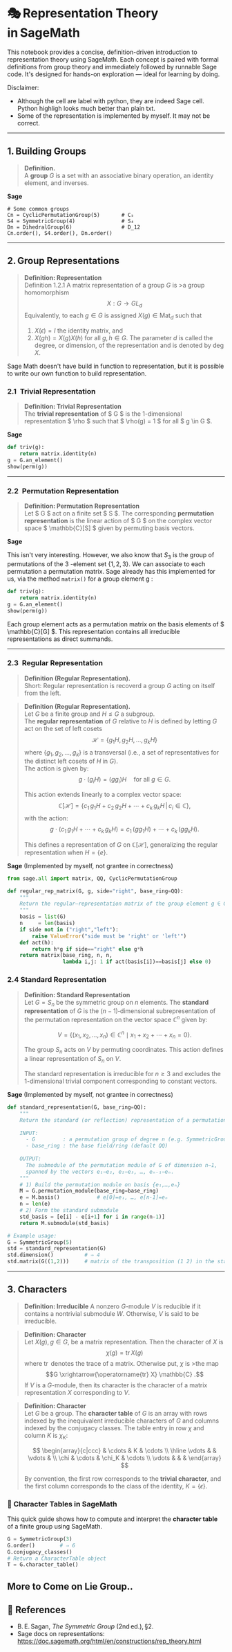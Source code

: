 # 🎭 Representation Theory in SageMath  

This notebook provides a concise, definition-driven introduction to representation theory using SageMath. Each concept is paired with formal definitions from group theory and immediately followed by runnable Sage code. It's designed for hands-on exploration — ideal for learning by doing.

Disclaimer: 
- Although the cell are label with python, they are indeed Sage cell. Python highligh looks much better than plain txt.
- Some of the representation is implemented by myself. It may not be correct. 

---

## 1. Building Groups

> **Definition.**  
> A **group** $G$ is a set with an associative binary operation, an identity element, and inverses.

**Sage**

```sage
# Some common groups
Cn = CyclicPermutationGroup(5)       # C₅
S4 = SymmetricGroup(4)               # S₄
Dn = DihedralGroup(6)                # D_12
Cn.order(), S4.order(), Dn.order()
```

---

## 2. Group Representations

> **Definition: Representation**  
> Definition 1.2.1 A matrix representation of a group $G$ is >a group homomorphism
>$$ X: G \rightarrow G L_d$$
>Equivalently, to each $g \in G$ is assigned $X(g) \in  \operatorname{Mat}_d$ such that
>1. $X(\epsilon)=I$ the identity matrix, and
>2. $X(g h)=X(g) X(h)$ for all $g, h \in G$.
>The parameter $d$ is called the degree, or dimension, of the representation and is denoted by $\operatorname{deg} X$.

Sage Math doesn't have build in function to representation, but it is possible to write our own function to build representation. 


### 2.1 Trivial Representation

> **Definition: Trivial Representation**  
> The **trivial representation** of $ G $ is the 1-dimensional representation $ \rho $ such that $ \rho(g) = 1 $ for all $ g \in G $.

**Sage**

```python
def triv(g):
    return matrix.identity(n)
g = G.an_element()
show(perm(g))
```

---

### 2.2 Permutation Representation

> **Definition: Permutation Representation**  
> Let $ G $ act on a finite set $ S $. The corresponding **permutation representation** is the linear action of $ G $ on the complex vector space $ \mathbb{C}[S] $ given by permuting basis vectors.

**Sage**

This isn't very interesting. However, we also know that $S_3$ is the group of permutations of the 3 -element set $\{ 1,2,3\}$. We can associate to each permutation a permutation matrix. Sage already has this implemented for us, via the method ``matrix()`` for a group element g :

```python
def triv(g):
    return matrix.identity(n)
g = G.an_element()
show(perm(g))
```
Each group element acts as a permutation matrix on the basis elements of $ \mathbb{C}[G] $. This representation contains all irreducible representations as direct summands.

---


### 2.3 Regular Representation

> **Definition (Regular Representation).**  
> Short: Regular representation is recoverd a group $G$ acting on itself from the left.

> **Definition (Regular Representation).**  
> Let $G$ be a finite group and $H \leq G$ a subgroup.  
> The **regular representation** of $G$ relative to $H$ is defined by letting $G$ act on the set of left cosets
> $$
> \mathcal{H} = \{g_1 H,\, g_2 H,\, \ldots,\, g_k H\}
> $$
> where $\{g_1, g_2, \ldots, g_k\}$ is a transversal (i.e., a set of representatives for the distinct left cosets of $H$ in $G$).  
> The action is given by:
> $$
> g \cdot (g_i H) = (g g_i) H \quad \text{for all } g \in G.
> $$
> 
> This action extends linearly to a complex vector space:
> $$
> \mathbb{C}[\mathcal{H}] = \left\{c_1\, g_1 H + c_2\, g_2 H + \cdots + c_k\, g_k H \,\middle|\, c_i \in \mathbb{C} \right\},
> $$
> with the action:
> $$
> g \cdot \left(c_1\, g_1 H + \cdots + c_k\, g_k H\right) = c_1\, (g g_1 H) + \cdots + c_k\, (g g_k H).
> $$
> 
> This defines a representation of $G$ on $\mathbb{C}[\mathcal{H}]$, generalizing the regular representation when $H = \{e\}$.

**Sage**
(Implemented by myself, not grantee in correctness)
```python
from sage.all import matrix, QQ, CyclicPermutationGroup

def regular_rep_matrix(G, g, side="right", base_ring=QQ):
    """
    Return the regular–representation matrix of the group element g ∈ G.
    """
    basis = list(G)
    n     = len(basis)
    if side not in ("right","left"):
        raise ValueError("side must be 'right' or 'left'")
    def act(h):
        return h*g if side=="right" else g*h
    return matrix(base_ring, n, n,
                  lambda i,j: 1 if act(basis[i])==basis[j] else 0)
```


### 2.4 Standard Representation
> **Definition: Standard Representation**  
> Let $G = S_n$ be the symmetric group on $n$ elements. The **standard representation** of $G$ is the $(n-1)$‑dimensional subrepresentation of the permutation representation on the vector space $\mathbb{C}^n$ given by:
>
> $$
> V = \{ (x_1, x_2, \dots, x_n) \in \mathbb{C}^n \mid x_1 + x_2 + \cdots + x_n = 0 \}.
> $$
>
> The group $S_n$ acts on $V$ by permuting coordinates. This action defines a linear representation of $S_n$ on $V$.
>
> The standard representation is irreducible for $n \geq 3$ and excludes the 1-dimensional trivial component corresponding to constant vectors.

**Sage**
(Implemented by myself, not grantee in correctness)
```python
def standard_representation(G, base_ring=QQ):
    """
    Return the standard (or reflection) representation of a permutation group G.
    
    INPUT:
      - G         : a permutation group of degree n (e.g. SymmetricGroup(n))
      - base_ring : the base field/ring (default QQ)
    
    OUTPUT:
      The submodule of the permutation module of G of dimension n−1,
      spanned by the vectors e₁−e₂, e₂−e₃, …, eₙ₋₁−eₙ.
    """
    # 1) Build the permutation module on basis {e₁,…,eₙ}
    M = G.permutation_module(base_ring=base_ring)
    e = M.basis()            # e[0]=e₁, …, e[n-1]=eₙ
    n = len(e)
    # 2) Form the standard submodule
    std_basis = [e[i] - e[i+1] for i in range(n-1)]
    return M.submodule(std_basis)

# Example usage:
G = SymmetricGroup(5)
std = standard_representation(G)
std.dimension()          # ⇒ 4
std.matrix(G((1,2)))     # matrix of the transposition (1 2) in the standard rep

```
---

## 3. Characters

> **Definition: Irreducible** 
> A nonzero $G$-module $V$ is reducible if it contains a nontrivial submodule $W$. Otherwise, $V$ is said to be irreducible. 


> **Definition: Character**  
> Let $X(g), g \in G$, be a matrix representation. Then the character of $X$ is
>$$\chi(g)=\operatorname{tr} X(g)$$
>where $\operatorname{tr}$ denotes the trace of a matrix. Otherwise put, $\chi$ is >the map
>$$G \xrightarrow{\operatorname{tr} X} \mathbb{C} .$$
>If $V$ is a $G$-module, then its character is the character of a matrix representation $X$ corresponding to $V$.

> **Definition: Character**  
> Let $G$ be a group. The **character table** of $G$ is an array with rows indexed by the inequivalent irreducible characters of $G$ and columns indexed by the conjugacy classes. The table entry in row $\chi$ and column $K$ is $\chi_K$:
>
> $$
> \begin{array}{c|ccc} 
>   & \cdots & K & \cdots \\
>   \hline
>   \vdots & & \vdots & \\
>   \chi   & \cdots & \chi_K & \cdots \\
>   \vdots & & &
> \end{array}
> $$
>
> By convention, the first row corresponds to the **trivial character**, and the first column corresponds to the class of the identity, $K = \{\epsilon\}$.




### 🧮 Character Tables in SageMath

This quick guide shows how to compute and interpret the **character table** of a finite group using SageMath.




```python
G = SymmetricGroup(3)
G.order()        # ⇒ 6
G.conjugacy_classes()
# Return a CharacterTable object
T = G.character_table()
```



## More to Come on Lie Group..




## 📖 References
- B. E. Sagan, *The Symmetric Group* (2nd ed.), §2.  
- Sage docs on representations: <https://doc.sagemath.org/html/en/constructions/rep_theory.html>  
